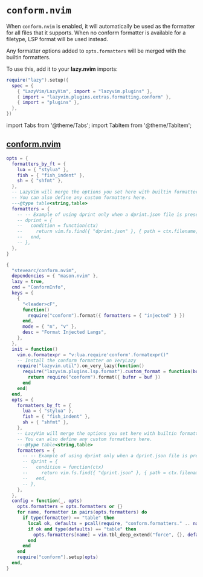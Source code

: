 # `conform.nvim`

When `conform.nvim` is enabled, it will automatically be used as the
formatter for all files that it supports.
When no conform formatter is available for a filetype, LSP format
will be used instead.

Any formatter options added to `opts.formatters` will be merged with
the builtin formatters.

<!-- plugins:start -->

To use this, add it to your **lazy.nvim** imports:

```lua title="lua/config/lazy.lua" {4}
require("lazy").setup({
  spec = {
    { "LazyVim/LazyVim", import = "lazyvim.plugins" },
    { import = "lazyvim.plugins.extras.formatting.conform" },
    { import = "plugins" },
  },
})
```

import Tabs from '@theme/Tabs';
import TabItem from '@theme/TabItem';

## [conform.nvim](https://github.com/stevearc/conform.nvim)

<Tabs>

<TabItem value="opts" label="Options">

```lua
opts = {
  formatters_by_ft = {
    lua = { "stylua" },
    fish = { "fish_indent" },
    sh = { "shfmt" },
  },
  -- LazyVim will merge the options you set here with builtin formatters.
  -- You can also define any custom formatters here.
  ---@type table<string,table>
  formatters = {
    -- -- Example of using dprint only when a dprint.json file is present
    -- dprint = {
    --   condition = function(ctx)
    --     return vim.fs.find({ "dprint.json" }, { path = ctx.filename, upward = true })[1]
    --   end,
    -- },
  },
}
```

</TabItem>


<TabItem value="code" label="Full Spec">

```lua
{
  "stevearc/conform.nvim",
  dependencies = { "mason.nvim" },
  lazy = true,
  cmd = "ConformInfo",
  keys = {
    {
      "<leader>cF",
      function()
        require("conform").format({ formatters = { "injected" } })
      end,
      mode = { "n", "v" },
      desc = "Format Injected Langs",
    },
  },
  init = function()
    vim.o.formatexpr = "v:lua.require'conform'.formatexpr()"
    -- Install the conform formatter on VeryLazy
    require("lazyvim.util").on_very_lazy(function()
      require("lazyvim.plugins.lsp.format").custom_format = function(buf)
        return require("conform").format({ bufnr = buf })
      end
    end)
  end,
  opts = {
    formatters_by_ft = {
      lua = { "stylua" },
      fish = { "fish_indent" },
      sh = { "shfmt" },
    },
    -- LazyVim will merge the options you set here with builtin formatters.
    -- You can also define any custom formatters here.
    ---@type table<string,table>
    formatters = {
      -- -- Example of using dprint only when a dprint.json file is present
      -- dprint = {
      --   condition = function(ctx)
      --     return vim.fs.find({ "dprint.json" }, { path = ctx.filename, upward = true })[1]
      --   end,
      -- },
    },
  },
  config = function(_, opts)
    opts.formatters = opts.formatters or {}
    for name, formatter in pairs(opts.formatters) do
      if type(formatter) == "table" then
        local ok, defaults = pcall(require, "conform.formatters." .. name)
        if ok and type(defaults) == "table" then
          opts.formatters[name] = vim.tbl_deep_extend("force", {}, defaults, formatter)
        end
      end
    end
    require("conform").setup(opts)
  end,
}
```

</TabItem>

</Tabs>

<!-- plugins:end -->
